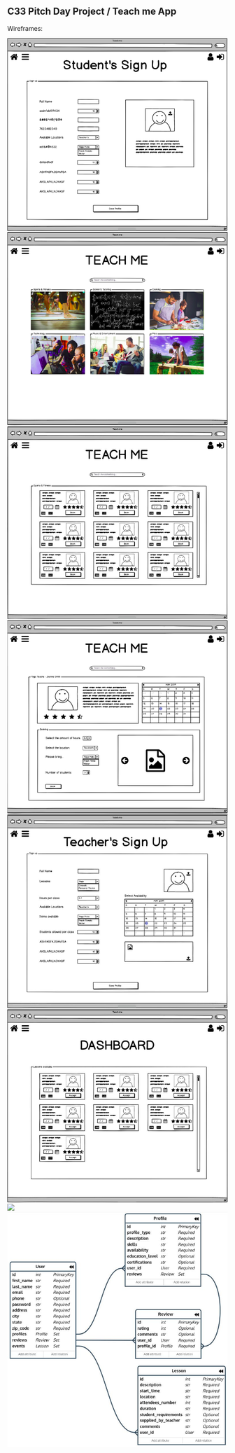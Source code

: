 ## C33 Pitch Day Project / Teach me App

Wireframes:

![](readme_assets/images/1_students_signup.jpg)
![](readme_assets/images/2_students_dashboard.jpg)
![](readme_assets/images/3_students_lessons.jpg)
![](readme_assets/images/4_students_lesson_detail.jpg)
![](readme_assets/images/5_teachers_signup.jpg)
![](readme_assets/images/6_teachers_dashboard.jpg)
![](readme_assets/images/5_teachers_calendar.jpg)
![](readme_assets/images/erd_teachme.jpg)
